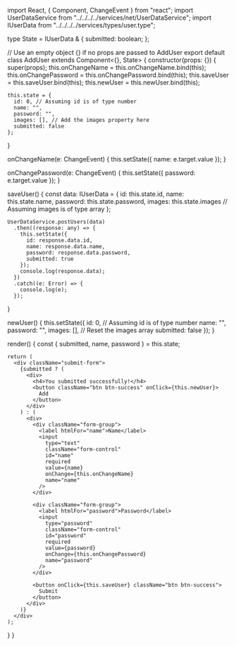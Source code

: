 import React, { Component, ChangeEvent } from "react";
import UserDataService from "../../../../services/net/UserDataService";
import IUserData from "../../../../services/types/user.type";

type State = IUserData & {
  submitted: boolean;
};

// Use an empty object {} if no props are passed to AddUser
export default class AddUser extends Component<{}, State> {
  constructor(props: {}) {
    super(props);
    this.onChangeName = this.onChangeName.bind(this);
    this.onChangePassword = this.onChangePassword.bind(this);
    this.saveUser = this.saveUser.bind(this);
    this.newUser = this.newUser.bind(this);

    this.state = {
      id: 0, // Assuming id is of type number
      name: "",
      password: "",
      images: [], // Add the images property here
      submitted: false
    };
  }

  onChangeName(e: ChangeEvent<HTMLInputElement>) {
    this.setState({
      name: e.target.value
    });
  }

  onChangePassword(e: ChangeEvent<HTMLInputElement>) {
    this.setState({
      password: e.target.value
    });
  }

  saveUser() {
    const data: IUserData = {
      id: this.state.id,
      name: this.state.name,
      password: this.state.password,
      images: this.state.images // Assuming images is of type array
    };

    UserDataService.postUsers(data)
      .then((response: any) => {
        this.setState({
          id: response.data.id,
          name: response.data.name,
          password: response.data.password,
          submitted: true
        });
        console.log(response.data);
      })
      .catch((e: Error) => {
        console.log(e);
      });
  }

  newUser() {
    this.setState({
      id: 0, // Assuming id is of type number
      name: "",
      password: "",
      images: [], // Reset the images array
      submitted: false
    });
  }

  render() {
    const { submitted, name, password } = this.state;

    return (
      <div className="submit-form">
        {submitted ? (
          <div>
            <h4>You submitted successfully!</h4>
            <button className="btn btn-success" onClick={this.newUser}>
              Add
            </button>
          </div>
        ) : (
          <div>
            <div className="form-group">
              <label htmlFor="name">Name</label>
              <input
                type="text"
                className="form-control"
                id="name"
                required
                value={name}
                onChange={this.onChangeName}
                name="name"
              />
            </div>

            <div className="form-group">
              <label htmlFor="password">Password</label>
              <input
                type="password"
                className="form-control"
                id="password"
                required
                value={password}
                onChange={this.onChangePassword}
                name="password"
              />
            </div>

            <button onClick={this.saveUser} className="btn btn-success">
              Submit
            </button>
          </div>
        )}
      </div>
    );
  }
}
